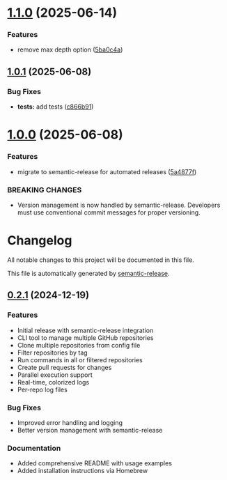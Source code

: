# [1.1.0](https://github.com/codcod/repos/compare/v1.0.1...v1.1.0) (2025-06-14)


### Features

* remove max depth option ([5ba0c4a](https://github.com/codcod/repos/commit/5ba0c4a5624e49f316cc30bf5fad39d71fd55c42))

## [1.0.1](https://github.com/codcod/repos/compare/v1.0.0...v1.0.1) (2025-06-08)


### Bug Fixes

* **tests:** add tests ([c866b91](https://github.com/codcod/repos/commit/c866b91d9ee55130082da682a8b918c876f4b2f4))

# [1.0.0](https://github.com/codcod/repos/compare/v0.2.1...v1.0.0) (2025-06-08)


### Features

* migrate to semantic-release for automated releases ([5a4877f](https://github.com/codcod/repos/commit/5a4877f8521e1ff5b4ba50a8c874bd457598dedb))


### BREAKING CHANGES

* Version management is now handled by semantic-release.
Developers must use conventional commit messages for proper versioning.

# Changelog

All notable changes to this project will be documented in this file.

This file is automatically generated by [semantic-release](https://github.com/semantic-release/semantic-release).

## [0.2.1](https://github.com/codcod/repos/compare/...v0.2.1) (2024-12-19)

### Features

* Initial release with semantic-release integration
* CLI tool to manage multiple GitHub repositories
* Clone multiple repositories from config file
* Filter repositories by tag
* Run commands in all or filtered repositories
* Create pull requests for changes
* Parallel execution support
* Real-time, colorized logs
* Per-repo log files

### Bug Fixes

* Improved error handling and logging
* Better version management with semantic-release

### Documentation

* Added comprehensive README with usage examples
* Added installation instructions via Homebrew
